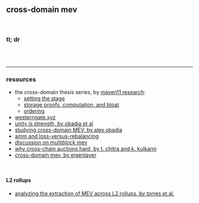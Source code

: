 ## cross-domain mev

<br>

### tl; dr

<br>


<br>

---

### resources


* the cross-domain thesis series, by [maven11 research](https://maven11.mirror.xyz/):
  * [setting the stage](https://maven11.mirror.xyz/e2pIdHzlaBi6m5GhsRGK0g5DyjgCVuU4lE614XmES5s)
  * [storage proofs, computation, and bloat](https://maven11.mirror.xyz/3NqfzBemyvI9a0fhun7flOc20oq5XlXzOqphvKk5pxs)
  * [ordering](https://maven11.mirror.xyz/4EWfWgqJGNQufJOXe66aqmYTttu9r0o3sArMLZVbNyo)
* [westerngate.xyz](https://westerngate.xyz/)
* [unity is strength, by obadia et al](https://arxiv.org/pdf/2112.01472.pdf)
* [studying cross-domain MEV, by alex obadia](https://www.youtube.com/watch?v=dv5-Lzntv5M)
* [amm and loss-versus-rebalancing](https://arxiv.org/abs/2208.06046)
* [discussion on multiblock mev](https://mirror.xyz/0x7c855e1bF411Ab5975235bC8C74E032615073044/j8bEbeLIv1Ih6naZod2KLyAPIrdvw45nOL7Qu22QqLk)
* [why cross-chain auctions hard, by t. chitra and k. kulkarni](https://gauntlet.network/talks/2023/Denver/Crosschain)
* [cross-domain mev, by eigenlayer](https://forum.eigenlayer.xyz/t/cross-domain-mev-with-eigenlayer/348)


<br>


#### L2 rollups

* [analyzing the extraction of MEV across L2 rollups, by torres et al.](https://arxiv.org/pdf/2405.00138)
